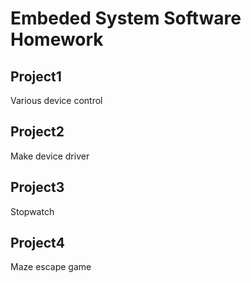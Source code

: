 # Embeded System Software Homework


## Project1
Various device control

## Project2
Make device driver

## Project3
Stopwatch

## Project4
Maze escape game
